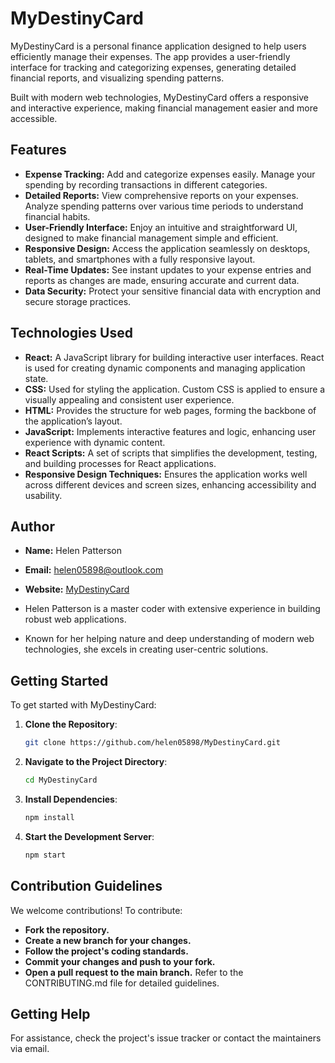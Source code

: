 # MyDestinyCard

MyDestinyCard is a personal finance application designed to help users efficiently manage their expenses. 
The app provides a user-friendly interface for tracking and categorizing expenses, generating detailed financial reports, and visualizing spending patterns. 

Built with modern web technologies, MyDestinyCard offers a responsive and interactive experience, making financial management easier and more accessible.

## Features
- **Expense Tracking:** Add and categorize expenses easily. Manage your spending by recording transactions in different categories.
- **Detailed Reports:** View comprehensive reports on your expenses. Analyze spending patterns over various time periods to understand financial habits.
- **User-Friendly Interface:** Enjoy an intuitive and straightforward UI, designed to make financial management simple and efficient.
- **Responsive Design:** Access the application seamlessly on desktops, tablets, and smartphones with a fully responsive layout.
- **Real-Time Updates:** See instant updates to your expense entries and reports as changes are made, ensuring accurate and current data.
- **Data Security:** Protect your sensitive financial data with encryption and secure storage practices.

## Technologies Used
- **React:** A JavaScript library for building interactive user interfaces. React is used for creating dynamic components and managing application state.
- **CSS:** Used for styling the application. Custom CSS is applied to ensure a visually appealing and consistent user experience.
- **HTML:** Provides the structure for web pages, forming the backbone of the application’s layout.
- **JavaScript:** Implements interactive features and logic, enhancing user experience with dynamic content.
- **React Scripts:** A set of scripts that simplifies the development, testing, and building processes for React applications.
- **Responsive Design Techniques:** Ensures the application works well across different devices and screen sizes, enhancing accessibility and usability.

## Author
- **Name:** Helen Patterson 
- **Email:** helen05898@outlook.com  
- **Website:** [MyDestinyCard](https://www.mydestiny-card.com)

- Helen Patterson is a master coder with extensive experience in building robust web applications.
- Known for her helping nature and deep understanding of modern web technologies, she excels in creating user-centric solutions.

## Getting Started
To get started with MyDestinyCard:

1. **Clone the Repository**:
   ```bash
   git clone https://github.com/helen05898/MyDestinyCard.git

2. **Navigate to the Project Directory**:
   ```bash
   cd MyDestinyCard
3. **Install Dependencies**:
   ```bash
   npm install
4. **Start the Development Server**:
   ```bash   
   npm start

## Contribution Guidelines
We welcome contributions! To contribute:

- **Fork the repository.**
- **Create a new branch for your changes.**
- **Follow the project's coding standards.**
- **Commit your changes and push to your fork.**
- **Open a pull request to the main branch.**
Refer to the CONTRIBUTING.md file for detailed guidelines.

## Getting Help
For assistance, check the project's issue tracker or contact the maintainers via email.


